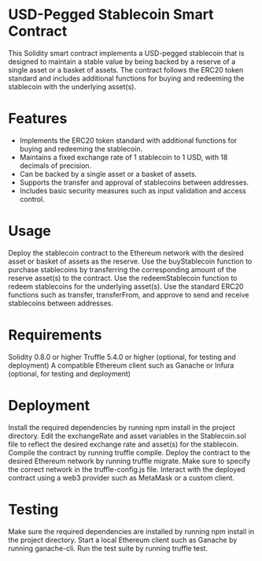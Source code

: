 <h1> USD-Pegged Stablecoin Smart Contract </h1>
This Solidity smart contract implements a USD-pegged stablecoin that is designed to maintain a stable value by being backed by a reserve of a single asset or a basket of assets. The contract follows the ERC20 token standard and includes additional functions for buying and redeeming the stablecoin with the underlying asset(s).

<h1>Features</h1>
<ul>
<li>Implements the ERC20 token standard with additional functions for buying and redeeming the stablecoin.</li>
<li>Maintains a fixed exchange rate of 1 stablecoin to 1 USD, with 18 decimals of precision.</li>
<li>Can be backed by a single asset or a basket of assets.</li>
<li>Supports the transfer and approval of stablecoins between addresses.</li>
<li>Includes basic security measures such as input validation and access control.</li>
</ul>
<h1>Usage</h1>
Deploy the stablecoin contract to the Ethereum network with the desired asset or basket of assets as the reserve.
Use the buyStablecoin function to purchase stablecoins by transferring the corresponding amount of the reserve asset(s) to the contract.
Use the redeemStablecoin function to redeem stablecoins for the underlying asset(s).
Use the standard ERC20 functions such as transfer, transferFrom, and approve to send and receive stablecoins between addresses.
<h1>Requirements</h1>
Solidity 0.8.0 or higher
Truffle 5.4.0 or higher (optional, for testing and deployment)
A compatible Ethereum client such as Ganache or Infura (optional, for testing and deployment)
<h1>Deployment</h1>
Install the required dependencies by running npm install in the project directory.
Edit the exchangeRate and asset variables in the Stablecoin.sol file to reflect the desired exchange rate and asset(s) for the stablecoin.
Compile the contract by running truffle compile.
Deploy the contract to the desired Ethereum network by running truffle migrate. Make sure to specify the correct network in the truffle-config.js file.
Interact with the deployed contract using a web3 provider such as MetaMask or a custom client.
<h1>Testing</h1>
Make sure the required dependencies are installed by running npm install in the project directory.
Start a local Ethereum client such as Ganache by running ganache-cli.
Run the test suite by running truffle test.
